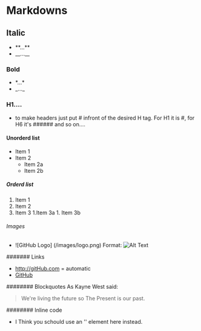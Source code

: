 # Markdowns

## Italic
  * \*\*...\*\*
  * \_\_...\_\_

### Bold
  * \*...\*
  * \_...\_
  
### H1....
  * to make headers just put \# infront of the desired H tag. For H1 it is \#, for H6 it's \#\#\#\#\#\# and so on....
  
#### Unorderd list
  * Item 1
  * Item 2
    * Item 2a
    * Item 2b

##### Orderd list
  1. Item 1
  1. Item 2 
  1. Item 3
    1.Item 3a
    1. Item 3b

###### Images
* ![GitHub Logo] (/images/logo.png)
  Format: ![Alt Text](URL)
  
####### Links
* http://gitHub.com \= automatic
* [GitHub](http://gitHub.com)


######## Blockquotes
As Kayne West said:
  > We're living the future so
  > The Present is our past.

######## Inline code
* I Think you schould use an 
  \'<addr>\' element here instead.
